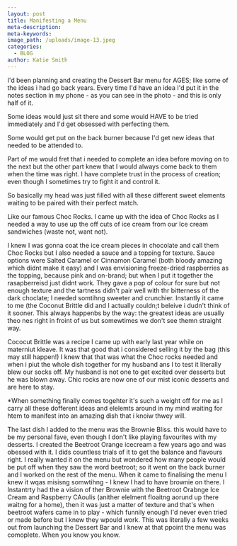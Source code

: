 ```yaml
---
layout: post
title: Manifesting a Menu
meta-description:
meta-keywords:
image_path: /uploads/image-13.jpeg
categories:
  - BLOG
author: Katie Smith
---
```


I'd been planning and creating the Dessert Bar menu for AGES; like some of the ideas i had go back years. Every time I'd have an idea I'd put it in the notes section in my phone - as you can see in the photo - and this is only half of it.&nbsp;

Some ideas would just sit there and some would HAVE to be tried immediately and I'd get obsessed with perfecting them.

Some would get put on the back burner because I'd get new ideas that needed to be attended to.

Part of me would fret that i needed to complete an idea before moving on to the next but the other part knew that I would always come back to them when the time was right. I have complete trust in the process of creation; even though I sometimes try to fight it and control it.

So basically my head was just filled with all these different sweet elements waiting to be paired with their perfect match.&nbsp;

Like our famous Choc Rocks. I came up with the idea of Choc Rocks as I needed a way to use up the off cuts of ice cream from our Ice cream sandwiches (waste not, want not).

I knew I was gonna coat the ice cream pieces in chocolate and call them Choc Rocks but I also needed a sauce and a topping for texture. Sauce options were Salted Caramel or Cinnamon Caramel (both bloody amazing which didnt make it easy) and I was envisioning freeze-dried raspberries as the topping, because pink and on-brand; but when I put it together the rasapberreisd just didnt work. They gave a pop of colour for sure but not enough texture and the tartness didn't pair well with thr bitterness of the dark choclate; I needed somtihng sweeter and crunchier. Instantly it came to me (the Coconut Brittle did and I actually couldn;t beleive i dudn't think of it sooner. This always happenbs by the way: the greatest ideas are usually theo nes right in froint of us but somewtimes we don't see themn straight way.

Cococut Brittle was a recipe I came up with early last year while on materniut kleave. It was that good that i considered selling it by the bag (this may still happen\!) I knew that that was what the Choc rocks needed and when i piut the whole dish together for my husband ans I to test it literally blew our socks off. My husband is not one to get excited over desserts but he was blown away. Chic rocks are now one of our mist iconic desserts and are here to stay.

\*When something finally comes togehter it's such a weight off for me as I carry all these dofferent ideas and elelemts around in my mind waiting for htem to manifest into an amazing dish that i knoiw thwey will.

The last dish I added to the menu was the Brownie Bliss. this would have to be my personal fave, even though I don't like playing favourites with my desserts. I created the Beetroot Orange icecream a few years ago and was obessed with it. I dids countless trials of it to get the balance and flavours right. I really wanted it on the menu but wondered how many people would be put off when they saw the word beetroot; so it went on the back burner and I worked on the rest of the menu. When it came to finalising the menu I knew it wqas misisng somwtihng - I knew I had to have brownie on there. I Instantrty had the a vision of ther Brownie with the Beetroot Orabnge Ice Cream and Raspberry CAoulis (anither elelment floaitng aorund up there waitng for a home), then it was just a matter of texture and that's when beetroot wafers came in to play - which funnily enough I'd never even tried or made before but I knew they wpould work. This was literally a few weeks out from launching the Dessert Bar and I knew at that ppoint the menu was comoplete. When you know you know.

&nbsp;